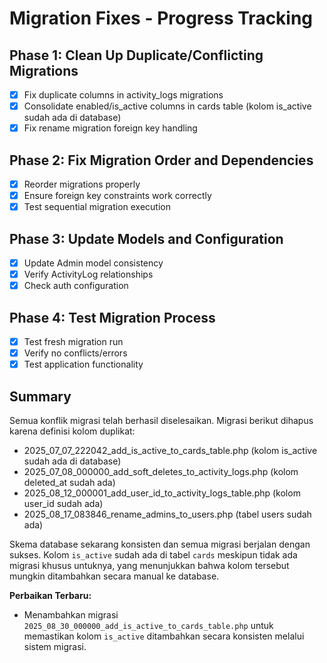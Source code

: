 # Migration Fixes - Progress Tracking

## Phase 1: Clean Up Duplicate/Conflicting Migrations
- [x] Fix duplicate columns in activity_logs migrations
- [x] Consolidate enabled/is_active columns in cards table (kolom is_active sudah ada di database)
- [x] Fix rename migration foreign key handling

## Phase 2: Fix Migration Order and Dependencies
- [x] Reorder migrations properly
- [x] Ensure foreign key constraints work correctly
- [x] Test sequential migration execution

## Phase 3: Update Models and Configuration
- [x] Update Admin model consistency
- [x] Verify ActivityLog relationships
- [x] Check auth configuration

## Phase 4: Test Migration Process
- [x] Test fresh migration run
- [x] Verify no conflicts/errors
- [x] Test application functionality

## Summary
Semua konflik migrasi telah berhasil diselesaikan. Migrasi berikut dihapus karena definisi kolom duplikat:
- 2025_07_07_222042_add_is_active_to_cards_table.php (kolom is_active sudah ada di database)
- 2025_07_08_000000_add_soft_deletes_to_activity_logs.php (kolom deleted_at sudah ada)
- 2025_08_12_000001_add_user_id_to_activity_logs_table.php (kolom user_id sudah ada)
- 2025_08_17_083846_rename_admins_to_users.php (tabel users sudah ada)

Skema database sekarang konsisten dan semua migrasi berjalan dengan sukses. Kolom `is_active` sudah ada di tabel `cards` meskipun tidak ada migrasi khusus untuknya, yang menunjukkan bahwa kolom tersebut mungkin ditambahkan secara manual ke database.

**Perbaikan Terbaru:**
- Menambahkan migrasi `2025_08_30_000000_add_is_active_to_cards_table.php` untuk memastikan kolom `is_active` ditambahkan secara konsisten melalui sistem migrasi.
